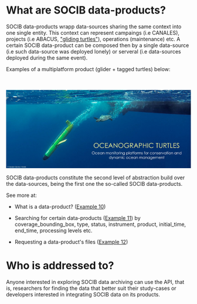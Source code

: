 # What are SOCIB data-products?

SOCIB data-products wrapp data-sources sharing the same context into one single entity. This context can represent campaings (i.e CANALES), projects (i.e ABACUS, ["gliding turtles"](http://www.socib.eu/?seccion=siasDivision&facility=oceanographic-turtles)), operations (maintenance) etc. A certain SOCIB data-product can be composed then by a single data-source (i.e such data-source was deployed lonely) or serveral (i.e data-sources deployed during the same event). 

Examples of a multiplatform product (glider + tagged turtles) below: 

<br><br>
<img src="../images/glidingturtles.jpg">

SOCIB data-products constitute the second level of abstraction build over the data-sources, being the first one the so-called SOCIB data-products.


See more at:

- What is a data-product? ([Example 10](what_is_a_data_product.ipynb))

- Searching for certain data-products ([Example 11](searching_for_certain_data_product.ipynb)) by coverage_bounding_box, type, status, instrument, product, initial_time, end_time, processing levels etc.

- Requesting a data-product's files ([Example 12](requesting_a_data_product_files.ipynb))


# Who is addressed to?

Anyone interested in exploring SOCIB data archiving can use the API, that is, researchers for finding the data that better suit their study-cases or developers interested in integrating SOCIB data on its products.  

